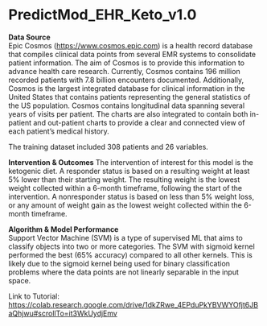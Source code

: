 # PredictMod_EHR_Keto_v1.0 
**Data Source**  
Epic Cosmos (https://www.cosmos.epic.com) is a health record database that compiles clinical data points from several EMR systems to consolidate patient information. The aim of Cosmos is to provide this information to advance health care research. Currently, Cosmos contains 196 million recorded patients with 7.8 billion encounters documented. Additionally, Cosmos is the largest integrated database for clinical information in the United States that contains patients representing the general statistics of the US population. Cosmos contains longitudinal data spanning several years of visits per patient. The charts are also integrated to contain both in-patient and out-patient charts to provide a clear and connected view of each patient’s medical history. 

The training dataset included 308 patients and 26 variables.

**Intervention & Outcomes** 
The intervention of interest for this model is the ketogenic diet. A responder status is based on a resulting weight at least 5% lower than their starting weight. The resulting weight is the lowest weight collected within a 6-month timeframe, following the start of the intervention. A nonresponder status is based on less than 5% weight loss, or any amount of weight gain as the lowest weight collected within the 6-month timeframe.

**Algorithm & Model Performance**  
Support Vector Machine (SVM) is a type of supervised ML that aims to classify objects into two or more categories. The SVM with sigmoid kernel performed the best (65% accuracy) compared to all other kernels. This is likely due to the sigmoid kernel being used for binary classification problems where the data points are not linearly separable in the input space.

Link to Tutorial: https://colab.research.google.com/drive/1dkZRwe_4EPduPkYBVWYOfjt6JBaQhjwu#scrollTo=it3WkUydjEmv

